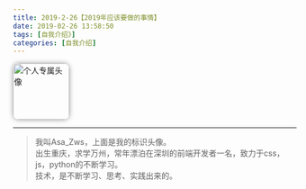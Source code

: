 ```yaml
---
title: 2019-2-26【2019年应该要做的事情】
date: 2019-02-26 13:58:50
tags: [自我介绍》]
categories: [自我介绍]
---
```

<img src="https://avatars2.githubusercontent.com/u/30459685?s=400&u=5cd95ff0632c333af86284c664c4902be8e9c3e0&v=4" alt="个人专属头像" style="width:100px; border-radius: 10px; box-shadow: 0 0 8px #999;"/>

***

>我叫Asa_Zws，上面是我的标识头像。  
>出生重庆，求学万州，常年漂泊在深圳的前端开发者一名，致力于css，js，python的不断学习。  
>技术，是不断学习、思考、实践出来的。